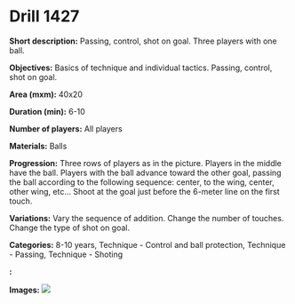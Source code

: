 # Drill 1427

**Short description:**
Passing, control, shot on goal. Three players with one ball.

**Objectives:**
Basics of technique and individual tactics. Passing, control, shot on goal.

**Area (mxm):**
40x20

**Duration (min):**
6-10

**Number of players:**
All players

**Materials:**
Balls

**Progression:**
Three rows of players as in the picture. Players in the middle have the ball. Players with the ball advance toward the other goal, passing the ball according to the following sequence: center, to the wing, center, other wing, etc... Shoot at the goal just before the 6-meter line on the first touch.

**Variations:**
Vary the sequence of addition. Change the number of touches. Change the type of shot on goal.

**Categories:**
8-10 years, Technique - Control and ball protection, Technique - Passing, Technique - Shoting

**:**


**Images:**
![](https://www.coachingfutsal.com/\images\50f79874-7530-4b11-9dc5-9b8fe9c4c4f9_231.png)

